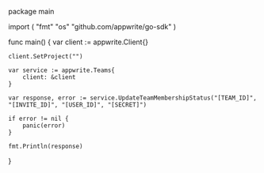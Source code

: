 package main

import (
    "fmt"
    "os"
    "github.com/appwrite/go-sdk"
)

func main() {
    var client := appwrite.Client{}

    client.SetProject("")

    var service := appwrite.Teams{
        client: &client
    }

    var response, error := service.UpdateTeamMembershipStatus("[TEAM_ID]", "[INVITE_ID]", "[USER_ID]", "[SECRET]")

    if error != nil {
        panic(error)
    }

    fmt.Println(response)
}